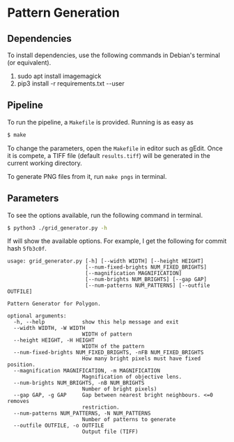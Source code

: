 # Pattern Generation

## Dependencies

To install dependencies, use the following commands in Debian's terminal (or
equivalent).

1. sudo apt install imagemagick
2. pip3 install -r requirements.txt --user

## Pipeline

To run the pipeline, a `Makefile` is provided. Running is as easy as

```bash
$ make 
```
To change the parameters, open the `Makefile` in editor such as gEdit. Once it
is compete, a TIFF file (default `results.tiff`) will be generated in the
current working directory.

To generate PNG files from it, run `make pngs` in terminal.

## Parameters

To see the options available, run the following command in terminal.

```bash
$ python3 ./grid_generator.py -h
```

If will show the available options. For example, I get the following for
commit hash `5fb3c0f`.


```
usage: grid_generator.py [-h] [--width WIDTH] [--height HEIGHT]
                         [--num-fixed-brights NUM_FIXED_BRIGHTS]
                         [--magnification MAGNIFICATION]
                         [--num-brights NUM_BRIGHTS] [--gap GAP]
                         [--num-patterns NUM_PATTERNS] [--outfile OUTFILE]

Pattern Generator for Polygon.

optional arguments:
  -h, --help            show this help message and exit
  --width WIDTH, -W WIDTH
                        WIDTH of pattern
  --height HEIGHT, -H HEIGHT
                        WIDTH of the pattern
  --num-fixed-brights NUM_FIXED_BRIGHTS, -nFB NUM_FIXED_BRIGHTS
                        How many bright pixels must have fixed position.
  --magnification MAGNIFICATION, -m MAGNIFICATION
                        Magnification of objective lens.
  --num-brights NUM_BRIGHTS, -nB NUM_BRIGHTS
                        Number of bright pixels)
  --gap GAP, -g GAP     Gap between nearest bright neighbours. <=0 removes
                        restriction.
  --num-patterns NUM_PATTERNS, -N NUM_PATTERNS
                        Number of patterns to generate
  --outfile OUTFILE, -o OUTFILE
                        Output file (TIFF)

```
